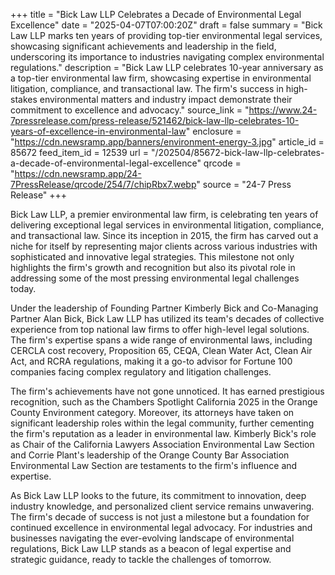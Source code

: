 +++
title = "Bick Law LLP Celebrates a Decade of Environmental Legal Excellence"
date = "2025-04-07T07:00:20Z"
draft = false
summary = "Bick Law LLP marks ten years of providing top-tier environmental legal services, showcasing significant achievements and leadership in the field, underscoring its importance to industries navigating complex environmental regulations."
description = "Bick Law LLP celebrates 10-year anniversary as a top-tier environmental law firm, showcasing expertise in environmental litigation, compliance, and transactional law. The firm's success in high-stakes environmental matters and industry impact demonstrate their commitment to excellence and advocacy."
source_link = "https://www.24-7pressrelease.com/press-release/521462/bick-law-llp-celebrates-10-years-of-excellence-in-environmental-law"
enclosure = "https://cdn.newsramp.app/banners/environment-energy-3.jpg"
article_id = 85672
feed_item_id = 12539
url = "/202504/85672-bick-law-llp-celebrates-a-decade-of-environmental-legal-excellence"
qrcode = "https://cdn.newsramp.app/24-7PressRelease/qrcode/254/7/chipRbx7.webp"
source = "24-7 Press Release"
+++

<p>Bick Law LLP, a premier environmental law firm, is celebrating ten years of delivering exceptional legal services in environmental litigation, compliance, and transactional law. Since its inception in 2015, the firm has carved out a niche for itself by representing major clients across various industries with sophisticated and innovative legal strategies. This milestone not only highlights the firm's growth and recognition but also its pivotal role in addressing some of the most pressing environmental legal challenges today.</p><p>Under the leadership of Founding Partner Kimberly Bick and Co-Managing Partner Alan Bick, Bick Law LLP has utilized its team's decades of collective experience from top national law firms to offer high-level legal solutions. The firm's expertise spans a wide range of environmental laws, including CERCLA cost recovery, Proposition 65, CEQA, Clean Water Act, Clean Air Act, and RCRA regulations, making it a go-to advisor for Fortune 100 companies facing complex regulatory and litigation challenges.</p><p>The firm's achievements have not gone unnoticed. It has earned prestigious recognition, such as the Chambers Spotlight California 2025 in the Orange County Environment category. Moreover, its attorneys have taken on significant leadership roles within the legal community, further cementing the firm's reputation as a leader in environmental law. Kimberly Bick's role as Chair of the California Lawyers Association Environmental Law Section and Corrie Plant's leadership of the Orange County Bar Association Environmental Law Section are testaments to the firm's influence and expertise.</p><p>As Bick Law LLP looks to the future, its commitment to innovation, deep industry knowledge, and personalized client service remains unwavering. The firm's decade of success is not just a milestone but a foundation for continued excellence in environmental legal advocacy. For industries and businesses navigating the ever-evolving landscape of environmental regulations, Bick Law LLP stands as a beacon of legal expertise and strategic guidance, ready to tackle the challenges of tomorrow.</p>